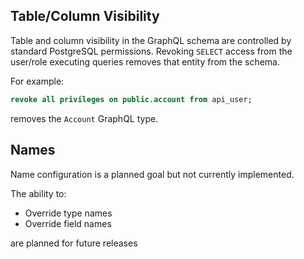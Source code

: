 ## Table/Column Visibility
Table and column visibility in the GraphQL schema are controlled by standard PostgreSQL permissions. Revoking `SELECT` access from the user/role executing queries removes that entity from the schema.

For example:
```sql
revoke all privileges on public.account from api_user;
```
removes the `Account` GraphQL type.


## Names
Name configuration is a planned goal but not currently implemented.

The ability to:

- Override type names
- Override field names

are planned for future releases


